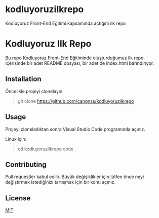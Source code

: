 # kodluyoruzilkrepo
Kodluyoruz Front-End Eğitimi kapsamında açtığım ilk repo

# Kodluyoruz Ilk Repo

Bu repo [Kodluyoruz](https://kodluyoruz.org/) Front-End Eğitiminde oluşturduğumuz ilk repo. İçerisinde bir adet README dosyası, bir adet de index.html barındırıyor.

## Installation 

Öncelikle projeyi clonelayın. 

> git clone https://github.com/cangnss/kodluyoruzilkrepo

## Usage

Projeyi cloneladıktan sonra Visual Studio Code programında açınız.

Linux için:

> cd kodluyoruzilkrepo
> code .

## Contributing

Pull requestler kabul edilir. Büyük değişiklikler için lütfen önce neyi değiştirmek istediğinizi tartışmak için bir konu açınız.

## License

[MIT](https://opensource.org/licenses/MIT)